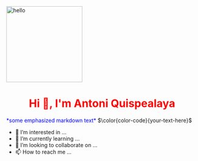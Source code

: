 <img src="https://www.rdstation.com/blog/wp-content/uploads/sites/2/2017/09/thestocks.jpg" alt="hello" style="height:200px" >
<h1 align="center" style="color:red"> Hi 👋, I'm Antoni Quispealaya </h1>
<span text-decoration:none style="color:blue"> *some emphasized markdown text*</span>
$\color{color-code}{your-text-here}$


- 👀 I’m interested in ...
- 🌱 I’m currently learning ...
- 💞️ I’m looking to collaborate on ...
- 📫 How to reach me ...

<!---
NosliwKuns/NosliwKuns is a ✨ special ✨ repository because its `README.md` (this file) appears on your GitHub profile.
You can click the Preview link to take a look at your changes.
--->
